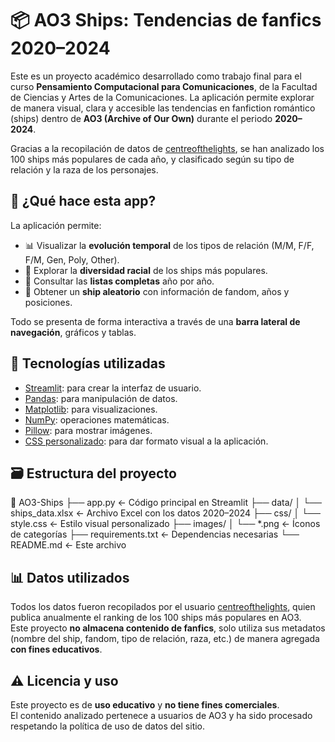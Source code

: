 # 📦 AO3 Ships: Tendencias de fanfics 2020–2024

Este es un proyecto académico desarrollado como trabajo final para el curso **Pensamiento Computacional para Comunicaciones**, de la Facultad de Ciencias y Artes de la Comunicaciones. La aplicación permite explorar de manera visual, clara y accesible las tendencias en fanfiction romántico (ships) dentro de **AO3 (Archive of Our Own)** durante el periodo **2020–2024**.

Gracias a la recopilación de datos de [centreofthelights](https://archiveofourown.org/series/1209645), se han analizado los 100 ships más populares de cada año, y clasificado según su tipo de relación y la raza de los personajes.

## 🚀 ¿Qué hace esta app?

La aplicación permite:

- 📊 Visualizar la **evolución temporal** de los tipos de relación (M/M, F/F, F/M, Gen, Poly, Other).
- 🧬 Explorar la **diversidad racial** de los ships más populares.
- 📝 Consultar las **listas completas** año por año.
- 🎲 Obtener un **ship aleatorio** con información de fandom, años y posiciones.
  
Todo se presenta de forma interactiva a través de una **barra lateral de navegación**, gráficos y tablas.

## 🧰 Tecnologías utilizadas

- [Streamlit](https://streamlit.io/): para crear la interfaz de usuario.
- [Pandas](https://pandas.pydata.org/): para manipulación de datos.
- [Matplotlib](https://matplotlib.org/): para visualizaciones.
- [NumPy](https://numpy.org/): operaciones matemáticas.
- [Pillow](https://python-pillow.org/): para mostrar imágenes.
- [CSS personalizado](css/style.css): para dar formato visual a la aplicación.

## 🗃️ Estructura del proyecto
📁 AO3-Ships
├── app.py ← Código principal en Streamlit
├── data/
│ └── ships_data.xlsx ← Archivo Excel con los datos 2020–2024
├── css/
│ └── style.css ← Estilo visual personalizado
├── images/
│ └── *.png ← Íconos de categorías
├── requirements.txt ← Dependencias necesarias
└── README.md ← Este archivo

## 📊 Datos utilizados

Todos los datos fueron recopilados por el usuario [centreofthelights](https://archiveofourown.org/series/1209645), quien publica anualmente el ranking de los 100 ships más populares en AO3.  
Este proyecto **no almacena contenido de fanfics**, solo utiliza sus metadatos (nombre del ship, fandom, tipo de relación, raza, etc.) de manera agregada **con fines educativos**.

## ⚠️ Licencia y uso

Este proyecto es de **uso educativo** y **no tiene fines comerciales**.  
El contenido analizado pertenece a usuarios de AO3 y ha sido procesado respetando la política de uso de datos del sitio.
